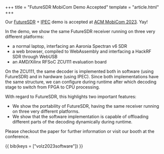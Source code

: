 +++
title = "FutureSDR MobiCom Demo Accepted"
template = "article.html"
+++

Our [FutureSDR](https://www.futuresdr.org/) + [IPEC](https://git.esa.informatik.tu-darmstadt.de/ipec/ipec) demo is accepted at [ACM MobiCom 2023](https://sigmobile.org/mobicom/2023/). Yay!

In the demo, we show the same FutureSDR receiver running on three very different platforms:
- a normal laptop, interfacing an Aaronia Spectran v6 SDR
- a web browser, compiled to WebAssembly and interfacing a HackRF SDR through WebUSB
- an AMD/Xilinx RFSoC ZCU111 evaluation board

On the ZCU111, the same decoder is implemented both in software (using FutureSDR) and in hardware (using IPEC).
Since both implementations have the same structure, we can configure during runtime after which decoding stage to switch from FPGA to CPU processing.

With regard to FutureSDR, this highlights two important features:

- We show the portability of FutureSDR, having the same receiver running on three very different platforms.
- We show that the software implementation is capable of offloading different parts of the decoding dynamically during runtime.

Please checkout the paper for further information or visit our booth at the conference.

{{ bib(keys = ["volz2023software"]) }}

